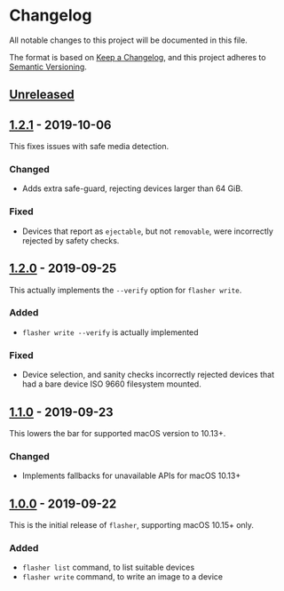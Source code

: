 # Changelog
All notable changes to this project will be documented in this file.

The format is based on [Keep a Changelog](https://keepachangelog.com/en/1.0.0/),
and this project adheres to [Semantic Versioning](https://semver.org/spec/v2.0.0.html).


## [Unreleased]


## [1.2.1] - 2019-10-06

This fixes issues with safe media detection.

### Changed

- Adds extra safe-guard, rejecting devices larger than 64 GiB.

### Fixed

- Devices that report as `ejectable`, but not `removable`, were incorrectly rejected by safety checks.


## [1.2.0] - 2019-09-25

This actually implements the `--verify` option for `flasher write`.

### Added

- `flasher write --verify` is actually implemented

### Fixed

- Device selection, and sanity checks incorrectly rejected devices that had a
  bare device ISO 9660 filesystem mounted.


## [1.1.0] - 2019-09-23

This lowers the bar for supported macOS version to 10.13+.

### Changed

- Implements fallbacks for unavailable APIs for macOS 10.13+


## [1.0.0] - 2019-09-22

This is the initial release of `flasher`, supporting macOS 10.15+ only.

### Added

- `flasher list` command, to list suitable devices
- `flasher write` command, to write an image to a device


[Unreleased]: https://github.com/notCalle/flasher/compare/v1.2.1..HEAD
[1.2.1]: https://github.com/notCalle/flasher/compare/v1.2.0..v1.2.1
[1.2.0]: https://github.com/notCalle/flasher/compare/v1.1.0..v1.2.0
[1.1.0]: https://github.com/notCalle/flasher/compare/v1.0.0..v1.1.0
[1.0.0]: https://github.com/notCalle/flasher/releases/tag/v1.0.0
